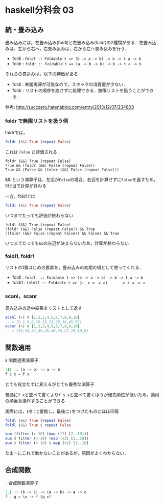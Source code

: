 # haskell分科会 03

## 続・畳み込み
畳み込みには，左畳み込み(foldl)と右畳み込み(foldr)の2種類がある．左畳み込みは，左から右へ，右畳み込みは，右から左へ畳み込みを行う．

+ foldl : `foldl :: Foldable t => (b -> a -> b) -> b -> t a -> b`
+ foldr : `foldr :: Foldable t => (a -> b -> b) -> b -> t a -> b`

それらの畳込みは，以下の特徴がある
+ foldl : 末尾再帰が可能なので，スタックの消費量が少ない．
+ foldr : リストの順序を崩さずに処理できる．無限リストを扱うことができる．

参考: http://succzero.hatenablog.com/entry/2013/12/07/234808

### foldr で無限リストを扱う例
foldrでは，

```haskell
foldr (&&) True (repeat False)
```

これは `False` と評価される．

```
foldr (&&) True (repeat False)
True && (foldr (&&) False (repeat False))
True && (False && (foldr (&&) False (repeat False)))
```

&& という演算子は，左辺が`False`の場合，右辺を計算せずに`False`を返すため，3行目で計算が終わる

一方，foldlでは

```haskell
foldl (&&) True (repeat False)
```

いつまでたっても評価が終わらない

```
foldl (&&) True (repeat False)
(foldr (&&) False (repeat False)) && True
((foldr (&&) False (repeat False)) && False) && True
```

いつまでたっても`&&`の左辺が決まらないため，計算が終わらない

### foldl1, foldr1
リストの1番はじめの要素を，畳み込みの初期の項として使ってくれる．

+ foldl  : `foldl  :: Foldable t => (b -> a -> b) -> b -> t a -> b`
+ foldl1 : `foldl1 :: Foldable t => (a -> a -> a)      -> t a -> a`

### scanl，scanr
畳み込みの途中結果をリストとして返す

```haskell
scanl (+) 0 [1,2,3,4,5,6,7,8,9,10]
-- > [0,1,3,6,10,15,21,28,36,45,55]
scanr (+) 0 [1,2,3,4,5,6,7,8,9,10]
-- > [55,54,52,49,45,40,34,27,19,10,0] 
```

## 関数適用
`$` 関数適用演算子
```haskell
($) :: (a -> b) -> a -> b
f $ x = f x
```

とても役立たずに見えるがとても優秀な演算子

普通に`f x`と並べて書くより`f $ x`と並べて書くほうが優先順位が低いため，適用の順番を操作することができる

実際には，`$`を`(`に置換し，最後に`)`をつけたものとほぼ同等
```haskell
foldl (&&) True (repeat False)
foldl (&&) True $ repeat False
```

```haskell
sum (filter (> 10) (map (*2) [2..10]))
sum $ filter (> 10) (map (+2) [1..10])
sum $ filter (> 10) $ map (+2) [1..10]
```

たまーにこれで動かないことがあるが，原因がよくわからない．



## 合成関数
`.` 合成関数演算子
```haskell
(.) :: (b -> c) -> (a -> b) -> a -> c
f . g = \x -> f (g x)
```













